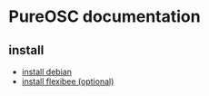 # PureOSC documentation

## install
* [install debian][]
* [install flexibee (optional)][]



[install debian]: install-debian.html
[install flexibee (optional)]: install-flexibee.html
